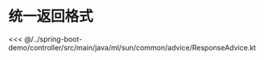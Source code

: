 # 统一返回格式

<<< @/../spring-boot-demo/controller/src/main/java/ml/sun/common/advice/ResponseAdvice.kt
